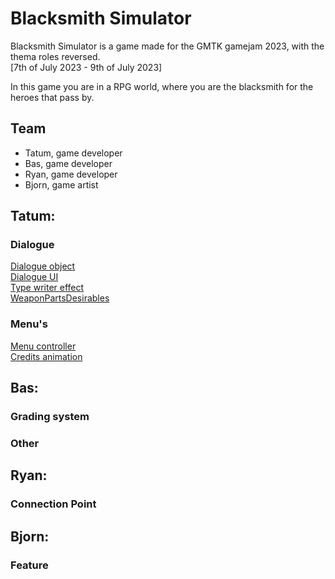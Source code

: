 # Blacksmith Simulator

Blacksmith Simulator is a game made for the GMTK gamejam 2023, with the thema roles reversed.<br> 
[7th of July 2023 - 9th of July 2023]

In this game you are in a RPG world, where you are the blacksmith for the heroes that pass by.

## Team
* Tatum, game developer
* Bas, game developer
* Ryan, game developer
* Bjorn, game artist

## Tatum:
### Dialogue
[Dialogue object](Assets/Scripts/UI/Dialogue/DialogueObject.cs)<br>
[Dialogue UI](Assets/Scripts/UI/Dialogue/DialogueUI.cs)<br>
[Type writer effect](Assets/Scripts/UI/Dialogue/TypeWriterEffect.cs)<br>
[WeaponPartsDesirables](Assets/Scripts/UI/Dialogue/WeaponPartsDesirables.cs)
### Menu's
[Menu controller](Assets/Scripts/MainMenu/MenuController.cs)<br>
[Credits animation](Assets/Scripts/MainMenu/EndAnimationScript.cs)

## Bas:
### Grading system

### Other

## Ryan:
### Connection Point

## Bjorn:
### Feature
